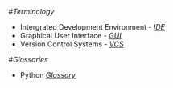 #_Terminology_

- Intergrated Development Environment - [*IDE*](http://en.wikipedia.org/wiki/Integrated_development_environment)
- Graphical User Interface - [*GUI*](http://en.wikipedia.org/wiki/GUI)
- Version Control Systems - [*VCS*](http://en.wikipedia.org/wiki/Revision_control)

#_Glossaries_

- Python [*Glossary*](https://docs.python.org/2/glossary.html#glossary)